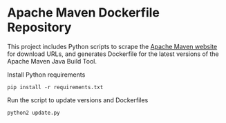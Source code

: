 # Apache Maven Dockerfile Repository

This project includes Python scripts to scrape the [Apache Maven website](http://maven.apache.org/) for download URLs, and 
generates Dockerfile for the latest versions of the Apache Maven Java Build Tool.
 

Install Python requirements
    
    pip install -r requirements.txt
    
Run the script to update versions and Dockerfiles
    
    python2 update.py
    
  
